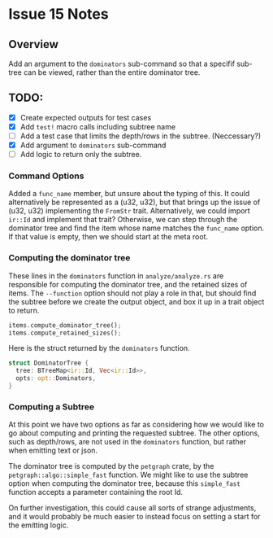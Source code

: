 # Issue 15 Notes

## Overview

Add an argument to the `dominators` sub-command so that a specifif sub-tree
can be viewed, rather than the entire dominator tree.

## TODO:

- [x]  Create expected outputs for test cases
- [x]  Add `test!` macro calls including subtree name
- [ ]  Add a test case that limits the depth/rows in the subtree. (Neccessary?)
- [x]  Add argument to `dominators` sub-command
- [ ]  Add logic to return only the subtree.

### Command Options

Added a `func_name` member, but unsure about the typing of this. It could
alternatively be represented as a (u32, u32), but that brings up the issue
of (u32, u32) implementing the `FromStr` trait. Alternatively, we could
import `ir::Id` and implement that trait? Otherwise, we can step through
the dominator tree and find the item whose name matches the `func_name`
option. If that value is empty, then we should start at the meta root.

### Computing the dominator tree

These lines in the `dominators` function in `analyze/analyze.rs` are
responsible for computing the dominator tree, and the retained sizes of items.
The `--function` option should not play a role in that, but should find the
subtree before we create the output object, and box it up in a trait object
to return.

```rust
items.compute_dominator_tree();
items.compute_retained_sizes();
```

Here is the struct returned by the `dominators` function.

```rust
struct DominatorTree {
  tree: BTreeMap<ir::Id, Vec<ir::Id>>,
  opts: opt::Dominators,
}
```

### Computing a Subtree

At this point we have two options as far as considering how we would like to
go about computing and printing the requested subtree. The other options,
such as depth/rows, are not used in the `dominators` function, but rather
when emitting text or json.

The dominator tree is computed by the `petgraph` crate, by the
`petgraph::algo::simple_fast` function. We might like to use the
subtree option when computing the dominator tree, because this `simple_fast`
function accepts a parameter containing the root Id.

On further investigation, this could cause all sorts of strange adjustments,
and it would probably be much easier to instead focus on setting a start
for the emitting logic.

